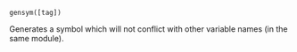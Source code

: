 ```
gensym([tag])
```

Generates a symbol which will not conflict with other variable names (in the same module).
